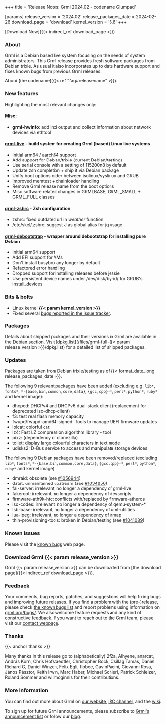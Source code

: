 +++
title = 'Release Notes: Grml 2024.02 - codename Glumpad'

[params]
release_version = '2024.02'
release_packages_date = 2024-02-26
download_page = 'download'
kernel_version = '6.6'
+++

[Download Now]({{< indirect_ref download_page >}})

### About

Grml is a Debian based live system focusing on the needs of system administrators.
This Grml release provides fresh software packages from Debian trixie.
As usual it also incorporates up to date hardware support and fixes known bugs from previous Grml releases.

About [the codename]({{< ref "faq#releasename" >}}).

### New features

Highlighting the most relevant changes only:

#### Misc:

* **grml-hwinfo**: add inxi output and collect information about network devices via ethtool

#### [grml-live](/grml-live/) - build system for creating Grml (based) Linux live systems

* Initial arm64 / aarch64 support
* Add support for Debian/trixie (current Debian/testing)
* Use serial console with a setting of 115200n8 by default
* Update zsh completion + ship it via Debian package
* Unify boot options order between isolinux/syslinux and GRUB
* Improved memtest + chainloader handling
* Remove Grml release name from the boot options
* Misc software related changes in GRMLBASE, GRML_SMALL + GRML_FULL classes

#### [grml-zshrc](/zsh/) - Zsh configuration

* zshrc: fixed outdated url in <em>weather</em> function
* /etc/skel/.zshrc: suggest J as global alias for jq usage

#### [grml-debootstrap](/grml-debootstrap/) - wrapper around debootstrap for installing pure Debian

* Initial arm64 support
* Add EFI support for VMs
* Don't install busybox any longer by default
* Refactored error handling
* Dropped support for installing releases before jessie
* Use persistent device names under /dev/disk/by-id/ for GRUB's install_devices

### Bits & bolts

* Linux kernel **{{< param kernel_version >}}**
* Fixed several [bugs reported in the issue tracker](https://github.com/grml/grml/issues/).

### Packages

Details about shipped packages and their versions in Grml are available in the [Debian section](/files/#debian).
Visit [dpkg.list](/files/grml-full-{{< param release_version >}}/dpkg.list) for a detailed list of shipped packages.

### Updates

Packages are taken from Debian trixie/testing as of {{< format_date_long release_packages_date >}}.

The following 9 relevant packages have been added (excluding e.g. `lib*`, `fonts*`, `*-{base,bin,common,core,data}`, `{gcc,cpp}-*`, `perl*`, `python*`, `ruby*` and kernel image):

* dhcpcd: DHCPv4 and DHCPv6 dual-stack client (replacement for deprecated isc-dhcp-client)
* f3: test real flash memory capacity
* fwupd/fwupd-amd64-signed: Tools to manage UEFI firmware updates
* lolcat: colorful `cat`
* lz4: Fast LZ compression algorithm library - tool
* pixz: (dependency of clonezilla)
* toilet: display large colourful characters in text mode
* udisks2: D-Bus service to access and manipulate storage devices

The following 9 Debian packages have been removed/replaced (excluding `lib*`, `fonts*`, `*-{base,bin,common,core,data}`, `{gcc,cpp}-*`, `perl*`, `python*`, `ruby*` and kernel image):

* dmraid: obsolete (see <a href="https://bugs.debian.org/1056944">#1056944</a>)
* dstat: unmaintained upstream (see <a href="https://bugs.debian.org/1034856">#1034856</a>)
* fai-server: irrelevant, no longer a dependency of grml-live
* fakeroot: irrelevant, no longer a dependency of devscripts
* firmware-ath9k-htc: conflicts with/replaced by firmware-atheros
* iso-codes: irrelevant, no longer a dependency of qemu-system-*
* lsb-base: irrelevant, no longer a dependency of uml-utilities
* lua-lpeg: irrelevant, no longer a dependency of nmap
* thin-provisioning-tools: broken in Debian/testing (see <a href="https://bugs.debian.org/1041089">#1041089</a>)

### Known issues

Please visit the [known bugs](/bugs/known/) web page.

### Download Grml {{< param release_version >}}

Grml {{< param release_version >}} can be downloaded from [the download page]({{< indirect_ref download_page >}}).

### Feedback

Your comments, bug reports, patches, and suggestions will help fixing bugs and improving future releases.
If you find a problem with the (pre-)release, please check [the known bugs list](/bugs/known/) and report problems using information on [grml.org/bugs/](/bugs/).
We also welcome feature requests and any kind of constructive feedback.
If you want to reach out to the Grml team, please visit our [contact webpage](/contact/).

### Thanks
{{< anchor thanks >}}

Many thanks in this release go to (alphabetically)
2f2a,
Alhyene,
anarcat,
András Korn,
Chris Hofstaedtler,
Christopher Bock,
Csillag Tamas,
Daniel Richard G,
Daniel Winzen,
Felix Egli,
flobee,
GavinPacini,
Giovanni Rosa,
János Pásztor,
Keith Irwin,
Marc Haber,
Michael Schierl,
Patrick Schleizer,
Roland Sommer and
willmcginnis
for their contributions.

### More Information

You can find out more about Grml on [our website](/), [IRC channel](/contact/#irc), and the [wiki](https://github.com/grml/grml/wiki).

To sign up for future Grml announcements, please subscribe to [Grml's announcement list](http://ml.grml.org/postorius/lists/grml-announce.ml.grml.org) or follow our [blog](https://blog.grml.org/).
